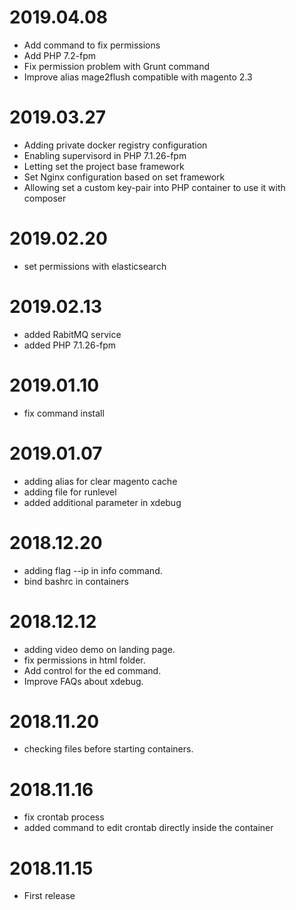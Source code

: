 2019.04.08
=============
* Add command to fix permissions
* Add PHP 7.2-fpm
* Fix permission problem with Grunt command
* Improve alias mage2flush compatible with magento 2.3

2019.03.27
=============
* Adding private docker registry configuration
* Enabling supervisord in PHP 7.1.26-fpm
* Letting set the project base framework
* Set Nginx configuration based on set framework
* Allowing set a custom key-pair into PHP container to use it with composer

2019.02.20
=============
* set permissions with elasticsearch

2019.02.13
=============
* added RabitMQ service
* added PHP 7.1.26-fpm

2019.01.10
=============
* fix command install

2019.01.07
=============
* adding alias for clear magento cache
* adding file for runlevel
* added additional parameter in xdebug

2018.12.20
=============
* adding flag --ip in info command.
* bind bashrc in containers

2018.12.12
=============
* adding video demo on landing page.
* fix permissions in html folder.
* Add control for the ed command.
* Improve FAQs about xdebug.

2018.11.20
=============
* checking files before starting containers.

2018.11.16
=============
* fix crontab process
* added command to edit crontab directly inside the container

2018.11.15
=============
* First release